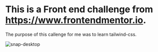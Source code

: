 # This is a Front end challenge from https://www.frontendmentor.io.

The purpose of this callenge for me was to learn tailwind-css.

![snap-desktop](https://user-images.githubusercontent.com/44436863/212549690-6391710a-af39-4a75-89ed-d79ff0a504ca.png)
